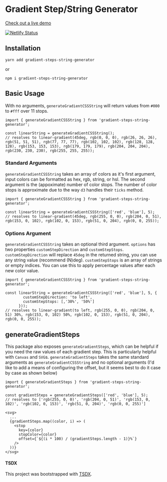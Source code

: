 # Gradient Step/String Generator

[Check out a live demo](https://gradient-string-generator.netlify.com/)

[![Netlify Status](https://api.netlify.com/api/v1/badges/e50b3e66-9e16-4dd1-bccf-906cd0325c70/deploy-status)](https://app.netlify.com/sites/gradient-string-generator/deploys)

## Installation

`yarn add gradient-steps-string-generator`

or

`npm i gradient-steps-string-generator`

## Basic Usage

With no arguments, `generateGradientCSSString` will return values from `#000` to `#fff` over 11 stops.

```
import { generateGradientCSSString } from 'gradient-steps-string-generator';

const linearString = generateGradientCSSString();
// resolves to linear-gradient(45deg, rgb(0, 0, 0), rgb(26, 26, 26), rgb(51, 51, 51), rgb(77, 77, 77), rgb(102, 102, 102), rgb(128, 128, 128), rgb(153, 153, 153), rgb(179, 179, 179), rgb(204, 204, 204), rgb(230, 230, 230), rgb(255, 255, 255));
```

### Standard Arguments

`generateGradientCSSString` takes an array of colors as it's first argument, input colors can be formatted as hex, rgb, string, or hsl. The second argument is the (appoximate) number of color stops. The number of color stops is approximate due to the way `d3` handles their `ticks` method.

```
import { generateGradientCSSString } from 'gradient-steps-string-generator';

const linearString = generateGradientCSSString(['red', 'blue'], 5);
// resolves to linear-gradient(45deg, rgb(255, 0, 0), rgb(204, 0, 51), rgb(153, 0, 102), rgb(102, 0, 153), rgb(51, 0, 204), rgb(0, 0, 255));
```

### Options Argument

`generateGradientCSSString` takes an optional third argument. `options` has two properties `customStepDirection` and `customStepStops`. `customStepDirection` will replace `45deg` in the returned string, you can use any string value (recommend (N)deg). `customStepStops` is an array of strings or empty indices. You can use this to apply percentage values after each new color value.

```
import { generateGradientCSSString } from 'gradient-steps-string-generator';

const linearString = generateGradientCSSString(['red', 'blue'], 5, {
        customStepDirection: 'to left',
        customStepStops: [,'30%', '50%']
      }));
// resolves to linear-gradient(to left, rgb(255, 0, 0), rgb(204, 0, 51) 30%, rgb(153, 0, 102) 50%, rgb(102, 0, 153), rgb(51, 0, 204), rgb(0, 0, 255));
```

## generateGradientSteps

This package also exposes `generateGradientSteps`, which can be helpful if you need the raw values of each gradient step. This is particularly helpful with `Canvas` and `SVG`s. `generateGradientSteps` takes the same standard arguments as `generateGradientCSSString` and no optional arguments (I'd like to add a means of configuring the offset, but it seems best to do it case by case as shown below)

```
import { generateGradientSteps } from 'gradient-steps-string-generator';

const gradientSteps = generateGradientSteps(['red', 'blue'], 5);
// resolves to ['rgb(255, 0, 0)', 'rgb(204, 0, 51)', 'rgb(153, 0, 102)', 'rgb(102, 0, 153)', 'rgb(51, 0, 204)', 'rgb(0, 0, 255)']

<svg>
  ...
  {gradientSteps.map((color, i) => (
    <stop
      key={color}
      stopColor={color}
      offset={`${(i * 100) / (gradientSteps.length - 1)}%`}
    />
  ))}
</svg>
```

#### TSDX
This project was bootstrapped with [TSDX](https://github.com/jaredpalmer/tsdx).
